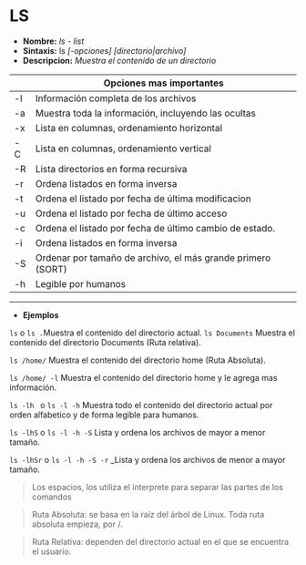 # LS
* **Nombre:** _ls - list_
* **Sintaxis:** ls _[-opciones]_ _[directorio|archivo]_
* **Descripcion:** _Muestra el contenido de un directorio_

||Opciones mas importantes| 
| --------- | --------- |
| -l|Información completa de los archivos| 
| -a|Muestra toda la información, incluyendo las ocultas|
| -x|Lista en columnas, ordenamiento horizontal|
| -C|Lista en columnas, ordenamiento vertical|
| -R|Lista directorios en forma recursiva|
| -r|Ordena listados en forma inversa|
| -t|Ordena el listado por fecha de última modificacion|
| -u|Ordena el listado por fecha de último acceso|
| -c|Ordena el listado por fecha de último cambio de estado.|
| -i|Ordena listados en forma inversa|
| -S|Ordenar por tamaño de archivo, el más grande primero (SORT)|
| -h|Legible por humanos|
***
* **Ejemplos**

```ls``` o ```ls .```Muestra el contenido del directorio actual.
```ls Documents``` Muestra el contenido del directorio Documents (Ruta relativa).

```ls /home/``` Muestra el contenido del directorio home (Ruta Absoluta).

```ls /home/ -l``` Muestra el contenido del directorio home y le agrega mas información.

```ls -lh ``` o ```ls -l -h``` Muestra todo el contenido del directorio actual por orden alfabetico y de forma legible para humanos.

```ls -lhS``` o ```ls -l -h -S``` Lista y ordena los archivos de mayor a menor tamaño.

```ls -lhSr``` o ```ls -l -h -S -r``` _Lista y ordena los archivos de menor a mayor tamaño.

>Los espacios, los utiliza el interprete para separar las partes de los comandos

>Ruta Absoluta: se basa en la raíz del árbol de Linux. Toda ruta absoluta empieza, por /.

>Ruta Relativa: dependen del directorio actual en el que se encuentra el usuario.
